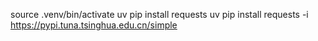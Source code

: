 source .venv/bin/activate
uv pip install requests
uv pip install requests -i https://pypi.tuna.tsinghua.edu.cn/simple